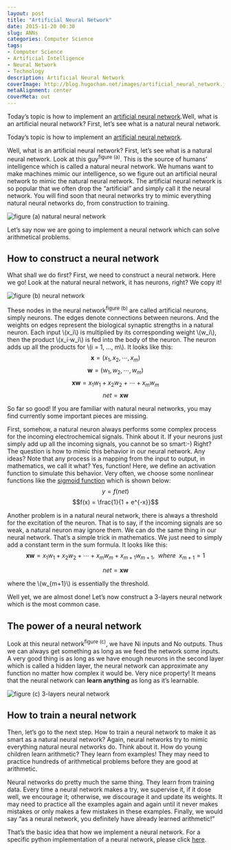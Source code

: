 ```yaml
---
layout: post
title: "Artificial Neural Network"
date: 2015-11-20 00:30
slug: ANNs
categories: Computer Science
tags: 
- Computer Science
- Artificial Intelligence
- Neural Network
- Technology
description: Artificial Neural Network
coverImage: http://blog.hugochan.net/images/artificial_neural_network.jpg
metaAlignment: center
coverMeta: out
---
```


Today’s topic is how to implement an [artificial neural network](https://en.wikipedia.org/wiki/Artificial_neural_network).Well, what is an artificial neural network? First, let’s see what is a natural neural network.
 <!-- excerpt -->

Today’s topic is how to implement an [artificial neural network](https://en.wikipedia.org/wiki/Artificial_neural_network).

Well, what is an artificial neural network? First, let’s see what is a natural neural network. Look at this guy<sup>figure (a)</sup>. This is the source of humans’ intelligence which is called a natural neural network. We humans want to make machines mimic our intelligence, so we figure out an artificial neural network to mimic the natural neural network. The artificial neural network is so popular that we often drop the “artificial” and simply call it the neural network. You will find soon that neural networks try to mimic everything natural neural networks do, from construction to training.

![figure (a) natural neural network](http://blog.hugochan.net/images/natural_neural_network.gif)

Let’s say now we are going to implement a neural network which can solve arithmetical problems. 

## How to construct a neural network
What shall we do first? First, we need to construct a neural network. Here we go! Look at the natural neural network, it has neurons, right? We copy it! 

![figure (b) neural network](http://blog.hugochan.net/images/neural_network.png)

These nodes in the neural network<sup>figure (b)</sup> are called artificial neurons, simply neurons. The edges denote connections between neurons. And the weights on edges represent the biological synaptic strengths in a natural neuron. Each input \\(x_i\\) is multiplied by its corresponding weight \\(w_i\\), then the product \\(x_i⋅w_i\\) is fed into the body of the neuron. The neuron adds up all the products for \\(i = 1, …, m\\). It looks like this:
$$\mathbf{x} = (x_1, x_2, \cdots, x_m)$$
$$\mathbf{w} = (w_1, w_2, \cdots, w_m)$$
$$\mathbf{x}\mathbf{w} = x_1w_1 + x_2w_2 + \cdots + x_mw_m$$
$$net = \mathbf{x}\mathbf{w}$$

So far so good! If you are familiar with natural neural networks, you may find currently some important pieces are missing.

First, somehow, a natural neuron always performs some complex process for the incoming electrochemical signals. Think about it. If your neurons just simply add up all the incoming signals, you cannot be so smart:-) Right? The question is how to mimic this behavior in our neural network. Any ideas? Note that any process is a mapping from the input to output, in mathematics, we call it what? Yes, function! Here, we define an activation function to simulate this behavior. Very often, we choose some nonlinear functions like the [sigmoid function](https://en.wikipedia.org/wiki/Sigmoid_function) which is shown below:
$$y = f(net)$$
$$f(x) = \frac{1}{1 + e^{-x}}$$

Another problem is in a natural neural network, there is always a threshold for the excitation of the neuron. That is to say, if the incoming signals are so weak, a natural neuron may ignore them. We can do the same thing in our neural network. That’s a simple trick in mathematics. We just need to simply add a constant term in the sum formula. It looks like this:
$$\mathbf{x}\mathbf{w} = x_1w_1 + x_2w_2 + \cdots + x_mw_m + x_{m+1}w_{m+1}, ~~ where ~~ x_{m+1}=1$$


$$net = \mathbf{x}\mathbf{w}$$

where the \\(w_{m+1}\\) is essentially the threshold.

Well yet, we are almost done! Let’s now construct a 3-layers neural network which is the most common case.

## The power of a neural network
Look at this neural network<sup>figure (c)</sup>, we have Ni inputs and No outputs. Thus we can always get something as long as we feed the network some inputs. A very good thing is as long as we have enough neurons in the second layer which is called a hidden layer, the neural network can approximate any function no matter how complex it would be. Very nice property! It means that the neural network can **learn anything** as long as it’s learnable.

![figure (c) 3-layers neural network](http://blog.hugochan.net/images/3_layers_neural_network.gif)

## How to train a neural network
Then, let’s go to the next step. How to train a neural network to make it as smart as a natural neural network? Again, neural networks try to mimic everything natural neural networks do. Think about it. How do young children learn arithmetic? They learn from examples! They may need to practice hundreds of arithmetical problems before they are good at arithmetic. 

Neural networks do pretty much the same thing. They learn from training data. Every time a neural network makes a try, we supervise it, if it dose well, we encourage it; otherwise, we discourage it and update its weights. It may need to practice all the examples again and again until it never makes mistakes or only makes a few mistakes in these examples. Finally, we would say “as a neural network, you definitely have already learned arithmetic!”

That’s the basic idea that how we implement a neural network. For a specific python implementation of a neural network, please click [here](https://github.com/hugochan/ML-DM-Study-Notes/blob/master/neural%20networks/nn.py).

<script type="text/javascript" src="http://cdn.mathjax.org/mathjax/latest/MathJax.js?config=default"></script>

